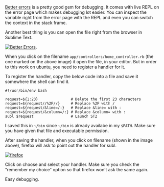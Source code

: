 [Better errors](https://github.com/charliesome/better_errors) is a pretty good gem for debugging. It comes with live REPL on the error page which makes debugging lot easier. You can inspect the variable right from the error page with the REPL and even you can switch the context in the stack frame.

Another best thing is you can open the file right from the browser in Sublime Text.

[![Better Errors](http://i653.photobucket.com/albums/uu253/revathskumar/Coderepo/2014/07/3d610a9c-fd0b-491d-8a20-56a74b91c066_zpsd222cd62.png)](http://i653.photobucket.com/albums/uu253/revathskumar/Coderepo/2014/07/3d610a9c-fd0b-491d-8a20-56a74b91c066_zpsd222cd62.png).

When you click on the filename `app/controllers/home_controller.rb` (the one marked on the above image) it open the file, in your editor. But in order to this work on ubuntu, you need to register a handler for it.

To register the handler, copy the below code into a file and save it somewhere the shell can find it.

    #!/usr/bin/env bash

    request=${1:23}               # Delete the first 23 characters
    request=${request//%2F//}     # Replace %2F with /
    request=${request/&line=/:}   # Replace &line= with :
    request=${request/&column=/:} # Replace &column= with :
    subl $request                 # Launch ST2

I saved this in `~/bin` since `~/bin` is already availabe in my `$PATH`. Make sure you have given that file and executable permission.

After saving the handler, when you click on filename (shown in the image above), firefox will ask to point out the handler for subl.

[![firefox](http://i653.photobucket.com/albums/uu253/revathskumar/Coderepo/2014/07/fafd05e5-2775-41d2-8e46-f47ea7bdb44a_zpsd2818e43.png)](http://i653.photobucket.com/albums/uu253/revathskumar/Coderepo/2014/07/fafd05e5-2775-41d2-8e46-f47ea7bdb44a_zpsd2818e43.png)

Click on choose and select your handler. Make sure you check the “remember my choice” option so that firefox won’t ask the same again.

Easy debugging.
